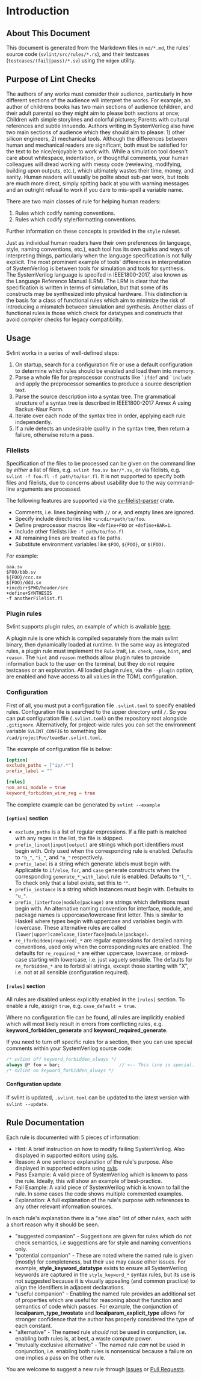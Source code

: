 
# Introduction

## About This Document

This document is generated from the Markdown files in `md/*.md`, the rules'
source code (`svlint/src/rules/*.rs`), and their testcases
(`testcases/(fail|pass)/*.sv`) using the `mdgen` utility.


## Purpose of Lint Checks

The authors of any works must consider their audience, particularly in how
different sections of the audience will interpret the works.
For example, an author of childrens books has two main sections of audience
(children, and their adult parents) so they might aim to please both sections
at once; Children with simple storylines and colorful pictures; Parents with
cultural references and subtle innuendo.
Authors writing in SystemVerilog also have two main sections of audience which
they should aim to please: 1) other silicon engineers, 2) mechanical tools.
Although the differences between human and mechanical readers are significant,
both must be satisfied for the text to be nice/enjoyable to work with.
While a simulation tool doesn't care about whitespace, indentation, or
thoughtful comments, your human colleagues will dread working with messy code
(rewiewing, modifying, building upon outputs, etc.), which ultimately wastes
their time, money, and sanity.
Human readers will usually be polite about sub-par work, but tools are much more
direct, simply spitting back at you with warning messages and an outright
refusal to work if you dare to mis-spell a variable name.

There are two main classes of rule for helping human readers:

1. Rules which codify naming conventions.
2. Rules which codify style/formatting conventions.

Further information on these concepts is provided in the `style` ruleset.

Just as individual human readers have their own preferences (in language,
style, naming conventions, etc.), each tool has its own quirks and ways of
interpreting things, particularly when the language specification is not fully
explicit.
The most prominent example of tools' differences in interpretation of
SystemVerilog is between tools for simulation and tools for synthesis.
The SystemVerilog language is specifed in IEEE1800-2017, also known as the
Language Reference Manual (LRM).
The LRM is clear that the specification is written in terms of simulation, but
that some of its constructs may be synthesized into physical hardware.
This distinction is the basis for a class of functional rules which aim to
minimize the risk of introducing a mismatch between simulation and synthesis.
Another class of functional rules is those which check for datatypes and
constructs that avoid compiler checks for legacy compatibility.


## Usage

Svlint works in a series of well-defined steps:

1. On startup, search for a configuration file or use a default configuration
  to determine which rules should be enabled and load them into memory.
2. Parse a whole file for preprocessor constructs like `` `ifdef `` and
  `` `include `` and apply the preprocessor semantics to produce a source
  description text.
3. Parse the source description into a syntax tree.
  The grammatical structure of a syntax tree is described in IEEE1800-2017
  Annex A using Backus-Naur Form.
4. Iterate over each node of the syntax tree in order, applying each rule
  independently.
5. If a rule detects an undesirable quality in the syntax tree, then return a
  failure, otherwise return a pass.


### Filelists

Specification of the files to be processed can be given on the command line by
*either* a list of files, e.g. `svlint foo.sv bar/*.sv`, or via filelists,
e.g. `svlint -f foo.fl -f path/to/bar.fl`.
It is not supported to specify both files and filelists, due to
concerns about usability due to the way command-line arguments are processed.

The following features are supported via the
[sv-filelist-parser](https://github.com/supleed2/sv-filelist-parser) crate.

- Comments, i.e. lines beginning with `//` or `#`, and empty lines are ignored.
- Specify include directories like `+incdir+path/to/foo`.
- Define preprocessor macros like `+define+FOO` or `+define+BAR=1`.
- Include other filelists like `-f path/to/foo.fl`
- All remaining lines are treated as file paths.
- Substitute environment variables like `$FOO`, `${FOO}`, or `$(FOO)`.

For example:
```
aaa.sv
$FOO/bbb.sv
${FOO}/ccc.sv
$(FOO)/ddd.sv
+incdir+$PWD/header/src
+define+SYNTHESIS
-f anotherFilelist.fl
```


### Plugin rules

Svlint supports plugin rules, an example of which is available
[here](https://github.com/dalance/svlint-plugin-sample).

A plugin rule is one which is compiled separately from the main svlint binary,
then dynamically loaded at runtime.
In the same way as integrated rules, a plugin rule must implement the `Rule`
trait, i.e. `check`, `name`, `hint`, and `reason`.
The `hint` and `reason` methods allow plugin rules to provide information back
to the user on the terminal, but they do not require testcases or an
explanation.
All loaded plugin rules, via the `--plugin` option, are enabled and have access
to all values in the TOML configuration.


### Configuration

First of all, you must put a configuration file `.svlint.toml` to specify enabled rules.
Configuration file is searched to the upper directory until `/`.
So you can put configuration file (`.svlint.toml`) on the repository root
alongside `.gitignore`.
Alternatively, for project-wide rules you can set the environment variable
`SVLINT_CONFIG` to something like `/cad/projectFoo/teamBar.svlint.toml`.

The example of configuration file is below:

```toml
[option]
exclude_paths = ["ip/.*"]
prefix_label = ""

[rules]
non_ansi_module = true
keyword_forbidden_wire_reg = true
```

The complete example can be generated by `svlint --example`


#### `[option]` section

- `exclude_paths` is a list of regular expressions.
  If a file path is matched with any regex in the list, the file is skipped.
- `prefix_(inout|input|output)` are strings which port identifiers must begin
  with.
  Only used when the corresponding rule is enabled.
  Defaults to `"b_"`, `"i_"`, and `"o_"` respectively.
- `prefix_label` is a string which generate labels must begin with.
  Applicable to `if/else`, `for`, and `case` generate constructs when the
  corresponding `generate_*_with_label` rule is enabled.
  Defaults to `"l_"`.
  To check only that a label exists, set this to `""`.
- `prefix_instance` is a string which instances must begin with.
  Defaults to `"u_"`.
- `prefix_(interface|module|package)` are strings which definitions must begin
  with.
  An alternative naming convention for interface, module, and package names is
  uppercase/lowercase first letter.
  This is similar to Haskell where types begin with uppercase and variables
  begin with lowercase.
  These alternative rules are called
  `(lower|upper)camelcase_(interface|module|package)`.
- `re_(forbidden|required)_*` are regular expressions for detailed naming
  conventions, used only when the corresponding rules are enabled.
  The defaults for `re_required_*` are either uppercase, lowercase, or
  mixed-case starting with lowercase, i.e. just vaguely sensible.
  The defaults for `re_forbidden_*` are to forbid all strings, except those
  starting with "X", i.e. not at all sensible (configuration required).

#### `[rules]` section

All rules are disabled unless explicitly enabled in the `[rules]` section.
To enable a rule, assign `true`, e.g. `case_default = true`.

Where no configuration file can be found, all rules are implicitly
enabled which will most likely result in errors from conflicting rules, e.g.
**keyword_forbidden_generate** and **keyword_required_generate**.

If you need to turn off specific rules for a section, then you can use special
comments within your SystemVerilog source code:
```systemverilog
/* svlint off keyword_forbidden_always */
always @* foo = bar;                      // <-- This line is special.
/* svlint on keyword_forbidden_always */
```

#### Configuration update

If svlint is updated, `.svlint.toml` can be updated to the latest version with
`svlint --update`.


## Rule Documentation

Each rule is documented with 5 pieces of information:

- Hint: A brief instruction on how to modify failing SystemVerilog.
  Also displayed in supported editors using [svls](https://github.com/dalance/svls).
- Reason: A one sentence explanation of the rule's purpose.
  Also displayed in supported editors using [svls](https://github.com/dalance/svls).
- Pass Example: A valid piece of SystemVerilog which is known to pass the rule.
  Ideally, this will show an example of best-practice.
- Fail Example: A valid piece of SystemVerilog which is known to fail the rule.
  In some cases the code shows multiple commented examples.
- Explanation: A full explanation of the rule's purpose with references to any
  other relevant information sources.

In each rule's explanation there is a "see also" list of other rules, each with
a short reason why it should be seen.

- "suggested companion" - Suggestions are given for rules which do not check
  semantics, i.e suggestions are for style and naming conventions only.
- "potential companion" - These are noted where the named rule is given
  (mostly) for completeness, but their use may cause other issues.
  For example, **style_keyword_datatype** exists to ensure all SystemVerilog
  keywords are captured in the `style_keyword_*` syntax rules, but its use is
  not suggested because it is visually appealing (and common practice) to align
  the identifiers in adjacent declarations.
- "useful companion" - Enabling the named rule provides an additional set of
  properties which are useful for reasoning about the function and semantics of
  code which passes.
  For example, the conjunction of **localparam_type_twostate** and
  **localparam_explicit_type** allows for stronger confidence that the author
  has properly considered the type of each constant.
- "alternative" - The named rule *should* not be used in conjunction, i.e.
  enabling both rules is, at best, a waste compute power.
- "mutually exclusive alternative" - The named rule *can* not be used in
  conjunction, i.e. enabling both rules is nonsensical because a failure on one
  implies a pass on the other rule.

You are welcome to suggest a new rule through
[Issues](https://github.com/dalance/svlint/issues) or
[Pull Requests](https://github.com/dalance/svlint/pulls).

